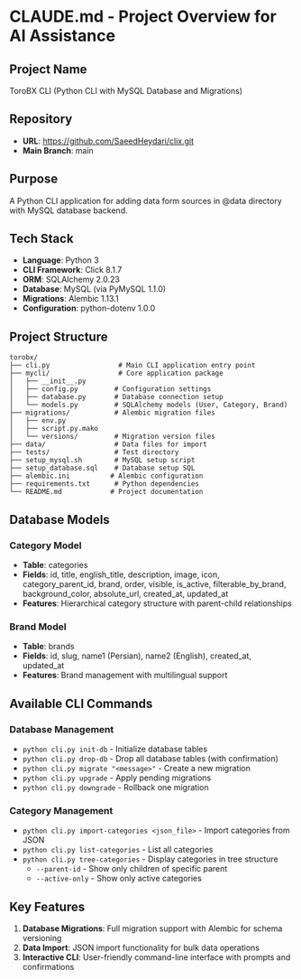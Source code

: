 # CLAUDE.md - Project Overview for AI Assistance

## Project Name
ToroBX CLI (Python CLI with MySQL Database and Migrations)

## Repository
- **URL**: https://github.com/SaeedHeydari/clix.git
- **Main Branch**: main

## Purpose
A Python CLI application for adding data form sources in @data directory with MySQL database backend.

## Tech Stack
- **Language**: Python 3
- **CLI Framework**: Click 8.1.7
- **ORM**: SQLAlchemy 2.0.23
- **Database**: MySQL (via PyMySQL 1.1.0)
- **Migrations**: Alembic 1.13.1
- **Configuration**: python-dotenv 1.0.0

## Project Structure
```
torobx/
├── cli.py                 # Main CLI application entry point
├── mycli/                 # Core application package
│   ├── __init__.py
│   ├── config.py         # Configuration settings
│   ├── database.py       # Database connection setup
│   └── models.py         # SQLAlchemy models (User, Category, Brand)
├── migrations/           # Alembic migration files
│   ├── env.py
│   ├── script.py.mako
│   └── versions/         # Migration version files
├── data/                 # Data files for import
├── tests/                # Test directory
├── setup_mysql.sh        # MySQL setup script
├── setup_database.sql    # Database setup SQL
├── alembic.ini          # Alembic configuration
├── requirements.txt      # Python dependencies
└── README.md            # Project documentation
```

## Database Models

### Category Model
- **Table**: categories
- **Fields**: id, title, english_title, description, image, icon, category_parent_id, brand, order, visible, is_active, filterable_by_brand, background_color, absolute_url, created_at, updated_at
- **Features**: Hierarchical category structure with parent-child relationships

### Brand Model
- **Table**: brands
- **Fields**: id, slug, name1 (Persian), name2 (English), created_at, updated_at
- **Features**: Brand management with multilingual support

## Available CLI Commands

### Database Management
- `python cli.py init-db` - Initialize database tables
- `python cli.py drop-db` - Drop all database tables (with confirmation)
- `python cli.py migrate "<message>"` - Create a new migration
- `python cli.py upgrade` - Apply pending migrations
- `python cli.py downgrade` - Rollback one migration

### Category Management
- `python cli.py import-categories <json_file>` - Import categories from JSON
- `python cli.py list-categories` - List all categories
- `python cli.py tree-categories` - Display categories in tree structure
  - `--parent-id` - Show only children of specific parent
  - `--active-only` - Show only active categories


## Key Features
1. **Database Migrations**: Full migration support with Alembic for schema versioning
3. **Data Import**: JSON import functionality for bulk data operations
4. **Interactive CLI**: User-friendly command-line interface with prompts and confirmations
